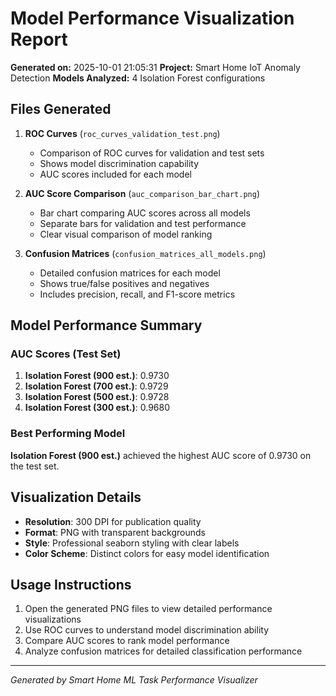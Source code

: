 # Model Performance Visualization Report

**Generated on:** 2025-10-01 21:05:31
**Project:** Smart Home IoT Anomaly Detection
**Models Analyzed:** 4 Isolation Forest configurations

## Files Generated

1. **ROC Curves** (`roc_curves_validation_test.png`)
   - Comparison of ROC curves for validation and test sets
   - Shows model discrimination capability
   - AUC scores included for each model

2. **AUC Score Comparison** (`auc_comparison_bar_chart.png`)
   - Bar chart comparing AUC scores across all models
   - Separate bars for validation and test performance
   - Clear visual comparison of model ranking

3. **Confusion Matrices** (`confusion_matrices_all_models.png`)
   - Detailed confusion matrices for each model
   - Shows true/false positives and negatives
   - Includes precision, recall, and F1-score metrics

## Model Performance Summary

### AUC Scores (Test Set)
1. **Isolation Forest (900 est.)**: 0.9730
2. **Isolation Forest (700 est.)**: 0.9729
3. **Isolation Forest (500 est.)**: 0.9728
4. **Isolation Forest (300 est.)**: 0.9680

### Best Performing Model
**Isolation Forest (900 est.)** achieved the highest AUC score of 0.9730 on the test set.

## Visualization Details

- **Resolution**: 300 DPI for publication quality
- **Format**: PNG with transparent backgrounds
- **Style**: Professional seaborn styling with clear labels
- **Color Scheme**: Distinct colors for easy model identification

## Usage Instructions

1. Open the generated PNG files to view detailed performance visualizations
2. Use ROC curves to understand model discrimination ability
3. Compare AUC scores to rank model performance
4. Analyze confusion matrices for detailed classification performance

---
*Generated by Smart Home ML Task Performance Visualizer*
